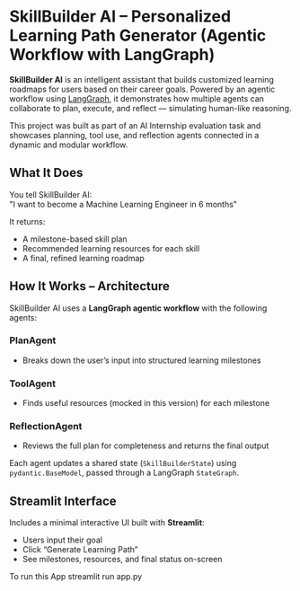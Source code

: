 # SkillBuilder AI – Personalized Learning Path Generator (Agentic Workflow with LangGraph)

**SkillBuilder AI** is an intelligent assistant that builds customized learning roadmaps for users based on their career goals. Powered by an agentic workflow using [LangGraph](https://docs.langgraph.dev/), it demonstrates how multiple agents can collaborate to plan, execute, and reflect — simulating human-like reasoning.

This project was built as part of an AI Internship evaluation task and showcases planning, tool use, and reflection agents connected in a dynamic and modular workflow.

##  What It Does

You tell SkillBuilder AI:  
 "I want to become a Machine Learning Engineer in 6 months"

It returns:
- A milestone-based skill plan
- Recommended learning resources for each skill
- A final, refined learning roadmap



## How It Works – Architecture

SkillBuilder AI uses a **LangGraph agentic workflow** with the following agents:

### PlanAgent
- Breaks down the user’s input into structured learning milestones

###  ToolAgent
- Finds useful resources (mocked in this version) for each milestone

###  ReflectionAgent
- Reviews the full plan for completeness and returns the final output

Each agent updates a shared state (`SkillBuilderState`) using `pydantic.BaseModel`, passed through a LangGraph `StateGraph`.


##  Streamlit Interface

Includes a minimal interactive UI built with **Streamlit**:

- Users input their goal
- Click “Generate Learning Path”
- See milestones, resources, and final status on-screen

To run this App
streamlit run app.py
